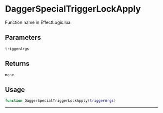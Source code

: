 # DaggerSpecialTriggerLockApply
Function name in EffectLogic.lua
## Parameters
`triggerArgs`
## Returns
`none`
## Usage
```lua
function DaggerSpecialTriggerLockApply(triggerArgs)
```
---
